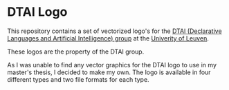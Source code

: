 DTAI Logo
=========

This repository contains a set of vectorized logo's for the [DTAI (Declarative Languages and Artificial Intelligence) group](https://dtai.cs.kuleuven.be/) at the [Univerity of Leuven](https://www.kuleuven.be/kuleuven/).

These logos are the property of the DTAI group.

As I was unable to find any vector graphics for the DTAI logo to use in my master's thesis, I decided to make my own. The logo is available in four different types and two file formats for each type.